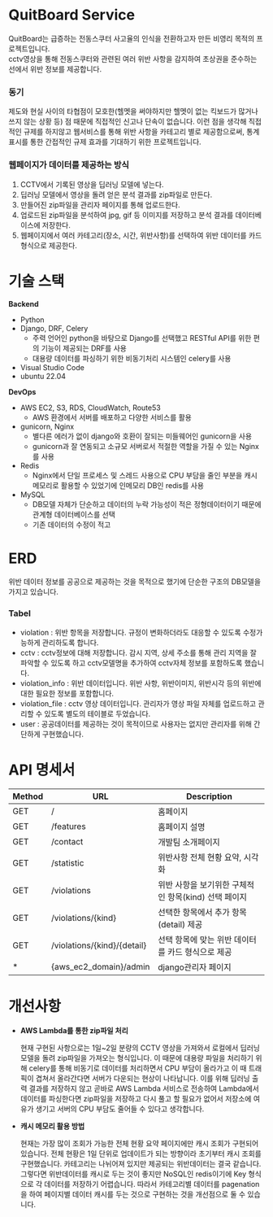# QuitBoard Service

 QuitBoard는 급증하는 전동스쿠터 사고율의 인식을 전환하고자 만든 비영리 목적의 프로젝트입니다.  
cctv영상을 통해 전동스쿠터와 관련된 여러 위반 사항을 감지하여 초상권을 준수하는 선에서 위반 정보를 제공합니다.

### 동기

  제도와 현실 사이의 타협점이 모호한(헬멧을 써야하지만 헬멧이 없는 킥보드가 많거나 쓰지 않는 상황 등) 점 때문에 직접적인 신고나 단속이 없습니다. 이런 점을 생각해 직접적인 규제를 하지않고 웹서비스를 통해 위반 사항을 카테고리 별로 제공함으로써, 통계 표시를 통한 간접적인 규제 효과를 기대하기 위한 프로젝트입니다.

###  웹페이지가 데이터를 제공하는 방식

1. CCTV에서 기록된 영상을 딥러닝 모델에 넣는다.
2. 딥러닝 모델에서 영상을 돌려 얻은 분석 결과를 zip파일로 만든다.
3. 만들어진 zip파일을 관리자 페이지를 통해 업로드한다.
4. 업로드된 zip파일을 분석하여 jpg, gif 등 이미지를 저장하고 분석 결과를 데이터베이스에 저장한다.
5. 웹페이지에서  여러 카테고리(장소, 시간, 위반사항)를 선택하여 위반 데이터를 카드 형식으로 제공한다.



# 기술 스택

**Backend** 

- Python
- Django, DRF, Celery
  - 주력 언어인 python을 바탕으로 Django를 선택했고 RESTful API를 위한 편의 기능이 제공되는 DRF를 사용
  - 대용량 데이터를 파싱하기 위한 비동기처리 시스템인 celery를 사용
- Visual Studio Code
- ubuntu 22.04

**DevOps** 

- AWS EC2, S3, RDS, CloudWatch, Route53
  - AWS 환경에서 서버를 배포하고 다양한 서비스를 활용
- gunicorn, Nginx
  - 별다른 에러가 없이 django와 호환이 잘되는 미들웨어인 gunicorn을 사용
  - gunicorn과 잘  연동되고 소규모 서버로서 적절한 역할을 가질 수 있는 Nginx를 사용
- Redis
  - Nginx에서 단일 프로세스 및 스레드 사용으로 CPU 부담을 줄인 부분을 캐시 메모리로 활용할 수 있었기에 인메모리 DB인 redis를 사용
- MySQL
  - DB모델 자체가 단순하고 데이터의 누락 가능성이 적은 정형데이터이기 때문에 관계형 데이터베이스를 선택
  - 기존 데이터의 수정이 적고 



# ERD

위반 데이터 정보를 공공으로 제공하는 것을 목적으로 했기에 단순한 구조의 DB모델을 가지고 있습니다.

### Tabel

- violation : 위반 항목을 저장합니다. 규정이 변화하더라도 대응할 수 있도록 수정가능하게 관리하도록 합니다.
- cctv : cctv정보에 대해 저장합니다. 감시 지역, 상세 주소를 통해 관리 지역을 잘 파악할 수 있도록 하고 cctv모델명을 추가하여 cctv자체 정보를 포함하도록 했습니다.
- violation_info : 위반 데이터입니다. 위반 사항, 위반이미지, 위반시각 등의 위반에 대한 필요한 정보를 포함합니다.
- violation_file : cctv 영상 데이터입니다. 관리자가 영상 파일 자체를 업로드하고 관리할 수 있도록 별도의 테이블로 두었습니다.
- user : 공공데이터를 제공하는 것이 목적이므로 사용자는 없지만 관리자를 위해 간단하게 구현했습니다.



# API 명세서

| Method | URL                         | Description                                          |
| ------ | --------------------------- | ---------------------------------------------------- |
| GET    | /                           | 홈페이지                                             |
| GET    | /features                   | 홈페이지 설명                                        |
| GET    | /contact                    | 개발팀 소개페이지                                    |
| GET    | /statistic                  | 위반사항 전체 현황 요약, 시각화                      |
| GET    | /violations                 | 위반 사항을 보기위한 구체적인 항목(kind) 선택 페이지 |
| GET    | /violations/{kind}          | 선택한 항목에서 추가 항목(detail) 제공               |
| GET    | /violations/{kind}/{detail} | 선택 항목에 맞는 위반 데이터를 카드 형식으로 제공    |
| *      | {aws_ec2_domain}/admin      | django관리자 페이지                                  |



# 개선사항

- **AWS Lambda를 통한 zip파일 처리**
  
  현재 구현된 사항으로는 1일~2일 분량의 CCTV 영상을 가져와서 로컬에서 딥러닝모델을 돌려 zip파일을 가져오는 형식입니다. 이 때문에 대용량 파일을 처리하기 위해 celery를 통해 비동기로 데이터를 처리하면서 CPU 부담이 올라가고 이 때 트래픽이 겹쳐서 올라간다면 서버가 다운되는 현상이 나타납니다.
   이를 위해 딥러닝 출력 결과를 저장하지 않고 곧바로 AWS Lambda 서비스로 전송하여 Lambda에서 데이터를 파싱한다면 zip파일을 저장하고 다시 풀고 할 필요가 없어서 저장소에 여유가 생기고 서버의 CPU 부담도 줄어들 수 있다고 생각합니다. 
- **캐시 메모리 활용 방법**
  
   현재는 가장 많이 조회가 가능한 전체 현황 요약 페이지에만 캐시 조회가 구현되어 있습니다. 전체 현황은 1일 단위로 업데이트가 되는 방향이라 초기부터 캐시 조회를 구현했습니다. 카테고리는 나뉘어져 있지만 제공되는 위반데이터는 결국 같습니다.
   그렇다면 위반데이터를 캐시로 두는 것이 좋지만 NoSQL인 redis이기에 Key 형식으로 각 데이터를 저장하기 어렵습니다. 따라서 카테고리별 데이터를 pagenation을 하여 페이지별 데이터 캐시를 두는 것으로 구현하는 것을 개선점으로 둘 수 있습니다.

